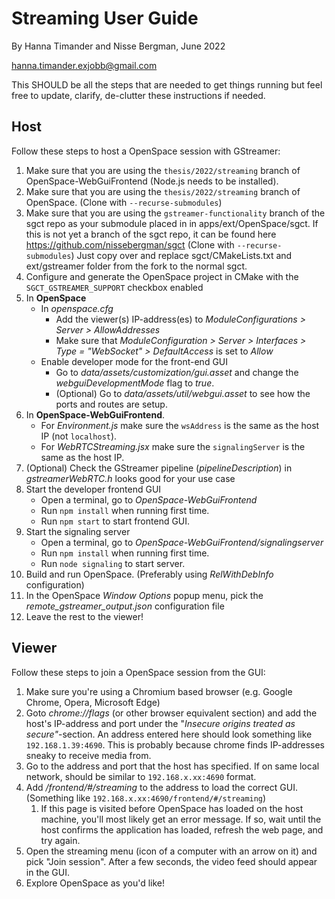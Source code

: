 # Streaming User Guide
By Hanna Timander and Nisse Bergman, June 2022

hanna.timander.exjobb@gmail.com

This SHOULD be all the steps that are needed to get things running but feel free to update, clarify, de-clutter these instructions if needed.

## Host
Follow these steps to host a OpenSpace session with GStreamer:
  1. Make sure that you are using the `thesis/2022/streaming` branch of OpenSpace-WebGuiFrontend (Node.js needs to be installed).
  1. Make sure that you are using the `thesis/2022/streaming` branch of OpenSpace. (Clone with `--recurse-submodules`)
  1. Make sure that you are using the `gstreamer-functionality` branch of the sgct repo as your submodule placed in in apps/ext/OpenSpace/sgct. If this is not yet a branch of the sgct repo, it can be found here https://github.com/nissebergman/sgct (Clone with `--recurse-submodules`) Just copy over and replace sgct/CMakeLists.txt and ext/gstreamer folder from the fork to the normal sgct.
  1. Configure and generate the OpenSpace project in CMake with the `SGCT_GSTREAMER_SUPPORT` checkbox enabled
  1. In **OpenSpace**
     - In _openspace.cfg_
       - Add the viewer(s) IP-address(es) to *ModuleConfigurations > Server > AllowAddresses*
       - Make sure that *ModuleConfiguration > Server > Interfaces > Type = "WebSocket" > DefaultAccess* is set to _Allow_
     - Enable developer mode for the front-end GUI
	     -	Go to *data/assets/customization/gui.asset* and change the _webguiDevelopmentMode_ flag to _true_.
       - (Optional) Go to *data/assets/util/webgui.asset* to see how the ports and routes are setup.
  1. In **OpenSpace-WebGuiFrontend**.
     - For _Environment.js_ make sure the `wsAddress` is the same as the host IP (not `localhost`).
     - For  _WebRTCStreaming.jsx_ make sure the `signalingServer` is the same as the host IP.
  1. (Optional) Check the GStreamer pipeline (_pipelineDescription_) in _gstreamerWebRTC.h_ looks good for your use case
  1. Start the developer frontend GUI
     - Open a terminal, go to _OpenSpace-WebGuiFrontend_
     - Run `npm install` when running first time.
     - Run `npm start` to start frontend GUI.
  1. Start the signaling server
     - Open a terminal, go to _OpenSpace-WebGuiFrontend/signalingserver_
     - Run `npm install` when running first time.
     - Run `node signaling` to start server.
  1. Build and run OpenSpace. (Preferably using *RelWithDebInfo* configuration)
  1. In the OpenSpace _Window Options_ popup menu, pick the _remote_gstreamer_output.json_ configuration file
  1. Leave the rest to the viewer!

## Viewer
Follow these steps to join a OpenSpace session from the GUI:
  1. Make sure you're using a Chromium based browser (e.g. Google Chrome, Opera, Microsoft Edge)
  1. Goto _chrome://flags_ (or other browser equivalent section) and add the host's IP-address and port under the "_Insecure origins treated as secure"_-section. An address entered here should look something like `192.168.1.39:4690`. This is probably because chrome finds IP-addresses sneaky to receive media from.
  1. Go to the address and port that the host has specified. If on same local network, should be similar to `192.168.x.xx:4690` format.
  1. Add _/frontend/#/streaming_ to the address to load the correct GUI. (Something like `192.168.x.xx:4690/frontend/#/streaming`)
     1. If this page is visited before OpenSpace has loaded on the host machine, you'll most likely get an error message. If so, wait until the host confirms the application has loaded, refresh the web page, and try again.
  1. Open the streaming menu (icon of a computer with an arrow on it) and pick "Join session". After a few seconds, the video feed should appear in the GUI.
  1. Explore OpenSpace as you'd like!
